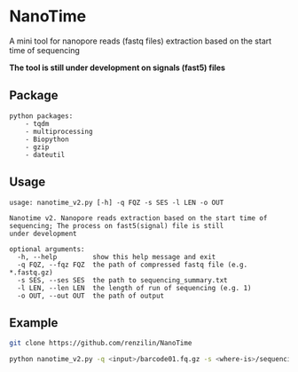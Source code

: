 # NanoTime
A mini tool for nanopore reads (fastq files) extraction based on the start time of sequencing

**The tool is still under development on signals (fast5) files**

## Package
```text
python packages:
    - tqdm
    - multiprocessing
    - Biopython
    - gzip
    - dateutil
```

## Usage
```text
usage: nanotime_v2.py [-h] -q FQZ -s SES -l LEN -o OUT

Nanotime v2. Nanopore reads extraction based on the start time of sequencing; The process on fast5(signal) file is still
under development

optional arguments:
  -h, --help         show this help message and exit
  -q FQZ, --fqz FQZ  the path of compressed fastq file (e.g. *.fastq.gz)
  -s SES, --ses SES  the path to sequencing_summary.txt
  -l LEN, --len LEN  the length of run of sequencing (e.g. 1)
  -o OUT, --out OUT  the path of output

```

## Example
```sh
git clone https://github.com/renzilin/NanoTime

python nanotime_v2.py -q <input>/barcode01.fq.gz -s <where-is>/sequencing_summary.txt -l <length> -o <output>/barcode01.fq.gz

```




